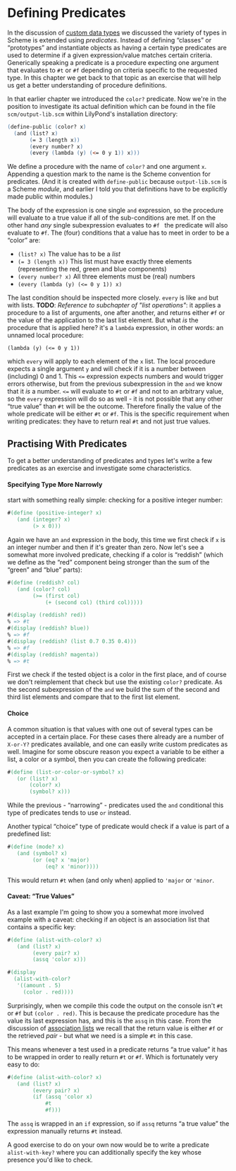 # Defining Predicates

In the discussion of [custom data types](data-types/custom.html) we discussed
the variety of types in Scheme is extended using *predicates*.  Instead of
defining “classes” or “prototypes” and instantiate objects as having a certain
type predicates are used to determine if a given expression/value matches
certain criteria.  Generically speaking a predicate is a procedure expecting one
argument that evaluates to `#t` or `#f` depending on criteria specific to the
requested type.  In this chapter we get back to that topic as an exercise that
will help us get a better understanding of procedure definitions.

In that earlier chapter we introduced the `color?` predicate. Now we're in the
position to investigate its actual definition which can be found in the file
`scm/output-lib.scm` within LilyPond's installation directory:

```lilypond
(define-public (color? x)
  (and (list? x)
       (= 3 (length x))
       (every number? x)
       (every (lambda (y) (<= 0 y 1)) x)))
```

We define a procedure with the name of `color?` and one argument `x`.  Appending
a question mark to the name is the Scheme convention for predicates.  (And it is
created with `define-public` because `output-lib.scm` is a Scheme *module*, and
earlier I told you that definitions have to be explicitly made public within
modules.)

The body of the expression is one single `and` expression, so the procedure will
evaluate to a true value if all of the sub-conditions are met.  If on the other
hand *any* single subexpression evaluates to `#f ` the predicate will also
evaluate to `#f`. The (four) conditions that a value has to meet in order to be
a “color” are:

* `(list? x)`
  The value has to be a *list*
* `(= 3 (length x))`
  This list must have exactly three elements
  (representing the red, green and blue components)
* `(every number? x)`
  All three elements must be (real) numbers
* `(every (lambda (y) (<= 0 y 1)) x)`

The last condition should be inspected more closely.  `every` is like `and` but
with lists. **TODO**: *Reference to subchapter of "list operations"*: it applies
a procedure to a list of arguments, one after another, and returns either `#f`
or the value of the application to the last list element.  But what *is* the
procedure that is applied here? it's a `lambda` expression, in other words: an
unnamed local procedure:

```
(lambda (y) (<= 0 y 1))
```

which `every` will apply to each element of the `x` list.  The local procedure
expects a single argument `y` and will check if it is a number between
(including) 0 and 1.  This `<=` expression expects numbers and would trigger
errors otherwise, but from the previous subexpression in the `and` we know that
it *is* a number. `<=` will evaluate to `#t` or `#f` and not to an arbitrary
value, so the `every` expression will do so as well - it is not possible that
any other “true value” than `#t` will be the outcome.  Therefore finally the
value of the whole predicate will be either `#t` or `#f`.  This is the specific
requirement when writing predicates: they have to return real `#t` and not just
true values.

## Practising With Predicates

To get a better understanding of predicates and types let's write a few
predicates as an exercise and investigate some characteristics.

#### Specifying Type More Narrowly

start with something really simple: checking for a
positive integer number:

```lilypond
#(define (positive-integer? x)
   (and (integer? x)
        (> x 0)))
```

Again we have an `and` expression in the body, this time we first check if `x`
is an integer number and then if it's greater than zero.  Now let's see a
somewhat more involved predicate, checking if a color is “reddish” (which we
define as the “red” component being stronger than the sum of the “green” and
“blue” parts):

```lilypond
#(define (reddish? col)
   (and (color? col)
        (>= (first col)
            (+ (second col) (third col)))))

#(display (reddish? red))
% => #t
#(display (reddish? blue))
% => #f
#(display (reddish? (list 0.7 0.35 0.4)))
% => #f
#(display (reddish? magenta))
% => #t
```

First we check if the tested object is a color in the first place, and of course
we don't reimplement that check but use the existing `color?` predicate.  As the
second subexpression of the `and` we build the sum of the second and third list
elements and compare that to the first list element.

#### Choice

A common situation is that values with one out of several types can be accepted
in a certain place.  For these cases there already are a number of `X-or-Y?`
predicates available, and one can easily write custom predicates as well.
Imagine for some obscure reason you expect a variable to be either a list, a
color or a symbol, then you can create the following predicate:

```lilypond
#(define (list-or-color-or-symbol? x)
   (or (list? x)
       (color? x)
       (symbol? x)))
```

While the previous - “narrowing” - predicates used the `and` conditional this
type of predicates tends to use `or` instead.

Another typical “choice” type of predicate would check if a value is part of a
predefined list:

```lilypond
#(define (mode? x)
   (and (symbol? x)
        (or (eq? x 'major)
            (eq? x 'minor))))
```

This would return `#t` when (and only when) applied to `'major` or `'minor`.

#### Caveat: “True Values”

As a last example I'm going to show you a somewhat more involved example with a
caveat: checking if an object is an association list that contains a specific
key:

```lilypond
#(define (alist-with-color? x)
   (and (list? x)
        (every pair? x)
        (assq 'color x)))

#(display
  (alist-with-color?
   '((amount . 5)
     (color . red))))
```

Surprisingly, when we compile this code the output on the console isn't `#t` or
`#f` but `(color . red)`.  This is because the predicate procedure has the value
its last expression has, and this is the `assq` in this case.  From the
discussion of [association lists](../alists/index.html) we recall that the
return value is either `#f` or the retrieved *pair* - but what we need is a
simple `#t` in this case.

This means whenever a test used in a predicate returns “a true value” it has to
be wrapped in order to really return `#t` or `#f`. Which is fortunately very
easy to do:

```lilypond
#(define (alist-with-color? x)
   (and (list? x)
        (every pair? x)
        (if (assq 'color x)
            #t
            #f)))
```

The `assq` is wrapped in an `if` expression, so if `assq` returns “a true value”
the expression manually returns `#t` instead.

A good exercise to do on your own now would be to write a predicate
`alist-with-key?` where you can additionally specify the key whose presence
you'd like to check.
